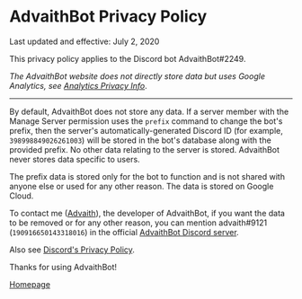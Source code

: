 # AdvaithBot Privacy Policy

Last updated and effective: July 2, 2020

This privacy policy applies to the Discord bot AdvaithBot#2249.

*The AdvaithBot website does not directly store data but uses Google Analytics, see [Analytics Privacy Info](https://policies.google.com/technologies/partner-sites)*.

---

By default, AdvaithBot does not store any data. If a server member with the Manage Server permission uses the `prefix` command to change the bot's prefix, then the server's automatically-generated Discord ID (for example, `398998849026261003`) will be stored in the bot's database along with the provided prefix. No other data relating to the server is stored. AdvaithBot never stores data specific to users.

The prefix data is stored only for the bot to function and is not shared with anyone else or used for any other reason. The data is stored on Google Cloud.

To contact me ([Advaith](https://advaith.io)), the developer of AdvaithBot, if you want the data to be removed or for any other reason, you can mention advaith#9121 (`190916650143318016`) in the official [AdvaithBot Discord server](https://discord.gg/SztAXAh).

Also see [Discord's Privacy Policy](https://discord.com/privacy).

Thanks for using AdvaithBot!

[Homepage](/)
